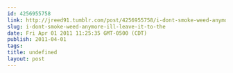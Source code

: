 ```yaml
---
id: 4256955758
link: http://jreed91.tumblr.com/post/4256955758/i-dont-smoke-weed-anymore-ill-leave-it-to-the
slug: i-dont-smoke-weed-anymore-ill-leave-it-to-the
date: Fri Apr 01 2011 11:25:35 GMT-0500 (CDT)
publish: 2011-04-01
tags: 
title: undefined
layout: post
---
```





